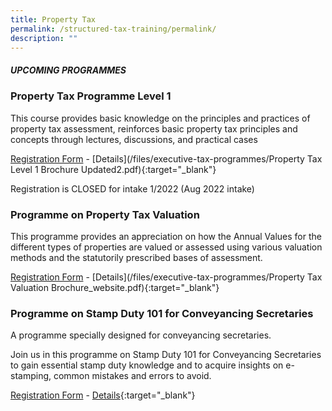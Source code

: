 ```yaml
---
title: Property Tax
permalink: /structured-tax-training/permalink/
description: ""
---
```

##### **UPCOMING PROGRAMMES**




### **Property Tax Programme Level 1**

This course provides basic knowledge on the principles and practices of property tax assessment, reinforces basic property tax principles and concepts through lectures, discussions, and practical cases

[Registration Form](https://form.gov.sg/62d55ae9e2359e0013cdb09a) -  [Details](/files/executive-tax-programmes/Property Tax Level 1 Brochure Updated2.pdf){:target="_blank"}

Registration is CLOSED for intake 1/2022 (Aug 2022 intake)


### **Programme on Property Tax Valuation**

This programme provides an appreciation on how the Annual Values for the different types of properties
are valued or assessed using various valuation methods and the statutorily prescribed
bases of assessment.

[Registration Form](https://form.gov.sg/632b0d5e634d17001223676f) -  [Details](/files/executive-tax-programmes/Property Tax Valuation Brochure_website.pdf){:target="_blank"}


### **Programme on Stamp Duty 101 for Conveyancing Secretaries**

A programme specially designed for conveyancing secretaries.

Join us in this programme on Stamp Duty 101 for Conveyancing Secretaries to gain essential stamp duty knowledge and to acquire insights on e-stamping, common mistakes and errors to avoid.

[Registration Form](https://form.gov.sg/628a1285ebc1f70012e762d7) -  [Details](/files/executive-tax-programmes/){:target="_blank"}